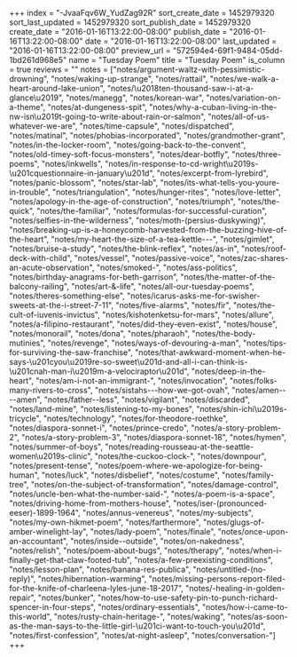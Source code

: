 +++
index = "-JvaaFqv6W_YudZag92R"
sort_create_date = 1452979320
sort_last_updated = 1452979320
sort_publish_date = 1452979320
create_date = "2016-01-16T13:22:00-08:00"
publish_date = "2016-01-16T13:22:00-08:00"
date = "2016-01-16T13:22:00-08:00"
last_updated = "2016-01-16T13:22:00-08:00"
preview_url = "572594e4-69f1-9484-05dd-1bd261d968e5"
name = "Tuesday Poem"
title = "Tuesday Poem"
is_column = true
reviews = ""
notes = ["notes/argument-waltz-with-pessimistic-drowning", "notes/waking-up-strange", "notes/rattail", "notes/we-walk-a-heart-around-lake-union", "notes/\u2018ten-thousand-saw-i-at-a-glance\u2019", "notes/manegg", "notes/korean-war", "notes/variation-on-a-theme", "notes/at-dungeness-spit", "notes/why-a-cuban-living-in-the-nw-isn\u2019t-going-to-write-about-rain-or-salmon", "notes/all-of-us-whatever-we-are", "notes/time-capsule", "notes/dispatched", "notes/matinal", "notes/phobias-incorporated", "notes/grandmother-grant", "notes/in-the-locker-room", "notes/going-back-to-the-convent", "notes/old-timey-soft-focus-monsters", "notes/dear-botfly", "notes/three-poems", "notes/inkwells", "notes/in-response-to-cd-wright\u2019s-\u201cquestionnaire-in-january\u201d", "notes/excerpt-from-lyrebird", "notes/panic-blossom", "notes/star-lab", "notes/its-what-tells-you-youre-in-trouble", "notes/triangulation", "notes/hunger-rites", "notes/love-letter", "notes/apology-in-the-age-of-construction", "notes/triumph", "notes/the-quick", "notes/the-familiar", "notes/formulas-for-successful-curation", "notes/selfies-in-the-wilderness", "notes/moth-(persius-duskywing)", "notes/breaking-up-is-a-honeycomb-harvested-from-the-buzzing-hive-of-the-heart", "notes/my-heart-the-size-of-a-tea-kettle---", "notes/gimlet", "notes/bruise-a-study", "notes/the-blink-reflex", "notes/as-in", "notes/roof-deck-with-child", "notes/vessel", "notes/passive-voice", "notes/zac-shares-an-acute-observation", "notes/smoked-", "notes/ass-politics", "notes/birthday-anagrams-for-beth-garrison", "notes/the-matter-of-the-balcony-railing", "notes/art-&-life", "notes/all-our-tuesday-poems", "notes/theres-something-else", "notes/icarus-asks-me-for-swisher-sweets-at-the-i-street-7-11", "notes/five-alarms", "notes/fir", "notes/the-cult-of-iuvenis-invictus", "notes/kishotenketsu-for-mars", "notes/allure", "notes/a-filipino-restaurant", "notes/did-they-even-exist", "notes/house", "notes/monorail", "notes/dona", "notes/pharaoh", "notes/the-body-mutinies", "notes/revenge", "notes/ways-of-devouring-a-man", "notes/tips-for-surviving-the-saw-franchise", "notes/that-awkward-moment-when-he-says-\u201cyou\u2019re-so-sweet\u201d-and-all-i-can-think-is-\u201cnah-man-i\u2019m-a-velociraptor\u201d", "notes/deep-in-the-heart", "notes/am-i-not-an-immigrant-", "notes/invocation", "notes/folks-many-rivers-to-cross", "notes/sistahs---how-we-got-ovah", "notes/amen----amen", "notes/father--less", "notes/vigilant", "notes/discarded", "notes/land-mine", "notes/listening-to-my-bones", "notes/shin-ichi\u2019s-tricycle", "notes/technology", "notes/for-theodore-roethke", "notes/diaspora-sonnet-i", "notes/prince-credo", "notes/a-story-problem-2", "notes/a-story-problem-3", "notes/diaspora-sonnet-18", "notes/hymen", "notes/summer-of-boys", "notes/reading-rousseau-at-the-seattle-women\u2019s-clinic", "notes/the-cuckoo-clock-", "notes/downpour", "notes/present-tense", "notes/poem-where-we-apologize-for-being-human", "notes/luck", "notes/disbelief", "notes/costume", "notes/family-tree", "notes/on-the-subject-of-transformation", "notes/damage-control", "notes/uncle-ben-what-the-number-said-", "notes/a-poem-is-a-space", "notes/driving-home-from-mothers-house", "notes/iser-(pronounced-eeser)-1899-1964", "notes/annus-venereus", "notes/my-subjects", "notes/my-own-hikmet-poem", "notes/farthermore", "notes/glugs-of-amber-winelight-lay", "notes/lady-poem", "notes/finale", "notes/once-upon-an-accountant", "notes/inside--outside", "notes/on-nakedness", "notes/relish", "notes/poem-about-bugs", "notes/therapy", "notes/when-i-finally-get-that-claw-footed-tub", "notes/a-few-preexisting-conditions", "notes/lesson-plan", "notes/banana-res-publica", "notes/untitled-(no-reply)", "notes/hibernation-warming", "notes/missing-persons-report-filed-for-the-knife-of-charleena-lyles-june-18-2017", "notes/-healing-in-golden-repair", "notes/bunker", "notes/how-to-use-safety-pin-to-punch-richard-spencer-in-four-steps", "notes/ordinary-essentials", "notes/how-i-came-to-this-world", "notes/rusty-chain-heritage-", "notes/waking", "notes/as-soon-as-the-man-says-to-the-little-girl-\u201ci-want-to-touch-you\u201d", "notes/first-confession", "notes/at-night-asleep", "notes/conversation-"]
+++

